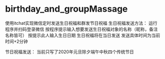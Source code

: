 # birthday_and_groupMassage
使用itchat实现微信定时发送生日祝福和群发节日祝福
生日祝福发送方法：
运行程序并扫码登录微信
按程序提示输入想要发送生日祝福对象的名称（昵称，备注名称皆可）
按提示此人输入生日日期
生日祝福将在当日发送
发送具体时间为当前时间+2分钟

节日祝福发送：
当前只写了2020年元旦除夕端午中秋四个传统节日

